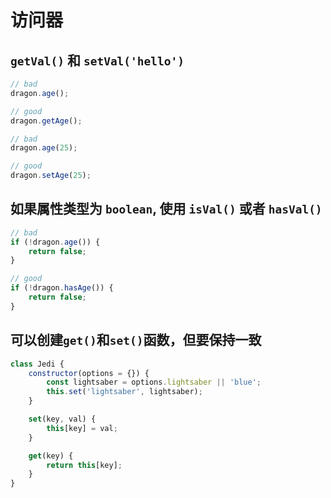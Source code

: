 # 访问器

## `getVal()` 和 `setVal('hello')`

```javascript
// bad
dragon.age();

// good
dragon.getAge();

// bad
dragon.age(25);

// good
dragon.setAge(25);
```

## 如果属性类型为 `boolean`, 使用 `isVal()` 或者 `hasVal()`

```javascript
// bad
if (!dragon.age()) {
    return false;
}

// good
if (!dragon.hasAge()) {
    return false;
}

```

## 可以创建`get()`和`set()`函数，但要保持一致

```javascript
class Jedi {
    constructor(options = {}) {
        const lightsaber = options.lightsaber || 'blue';
        this.set('lightsaber', lightsaber);
    }

    set(key, val) {
        this[key] = val;
    }

    get(key) {
        return this[key];
    }
}
```

